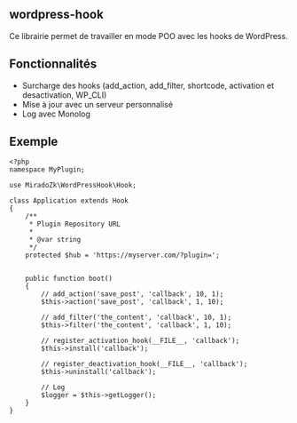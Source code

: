 ## wordpress-hook

Ce librairie permet de travailler en mode POO avec les hooks de WordPress.

## Fonctionnalités

- Surcharge des hooks (add_action, add_filter, shortcode, activation et desactivation, WP_CLI)
- Mise à jour avec un serveur personnalisé
- Log avec Monolog

## Exemple

```
<?php
namespace MyPlugin;

use MiradoZk\WordPressHook\Hook;

class Application extends Hook
{
    /**
     * Plugin Repository URL
     *
     * @var string
     */
    protected $hub = 'https://myserver.com/?plugin=';


    public function boot()
    {
        // add_action('save_post', 'callback', 10, 1);
        $this->action('save_post', 'callback', 1, 10);
        
        // add_filter('the_content', 'callback', 10, 1);
        $this->filter('the_content', 'callback', 1, 10);
        
        // register_activation_hook(__FILE__, 'callback');
        $this->install('callback');
        
        // register_deactivation_hook(__FILE__, 'callback');
        $this->uninstall('callback');        
        
        // Log
        $logger = $this->getLogger();
    }
}
```
